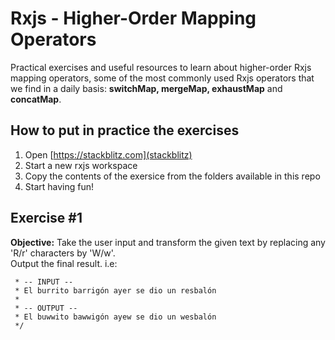# Rxjs - Higher-Order Mapping Operators

Practical exercises and useful resources to learn about higher-order Rxjs mapping operators, some of the most commonly used Rxjs operators that we find in a daily basis: **switchMap, mergeMap, exhaustMap** and **concatMap**.

## How to put in practice the exercises

1. Open [https://stackblitz.com](stackblitz)
2. Start a new rxjs workspace
3. Copy the contents of the exersice from the folders available in this repo
4. Start having fun!

## Exercise #1

**Objective:**
Take the user input and transform the given text by replacing any 'R/r' characters by 'W/w'.  
Output the final result. i.e:

```
 * -- INPUT --
 * El burrito barrigón ayer se dio un resbalón
 * 
 * -- OUTPUT --
 * El buwwito bawwigón ayew se dio un wesbalón
 */
```
